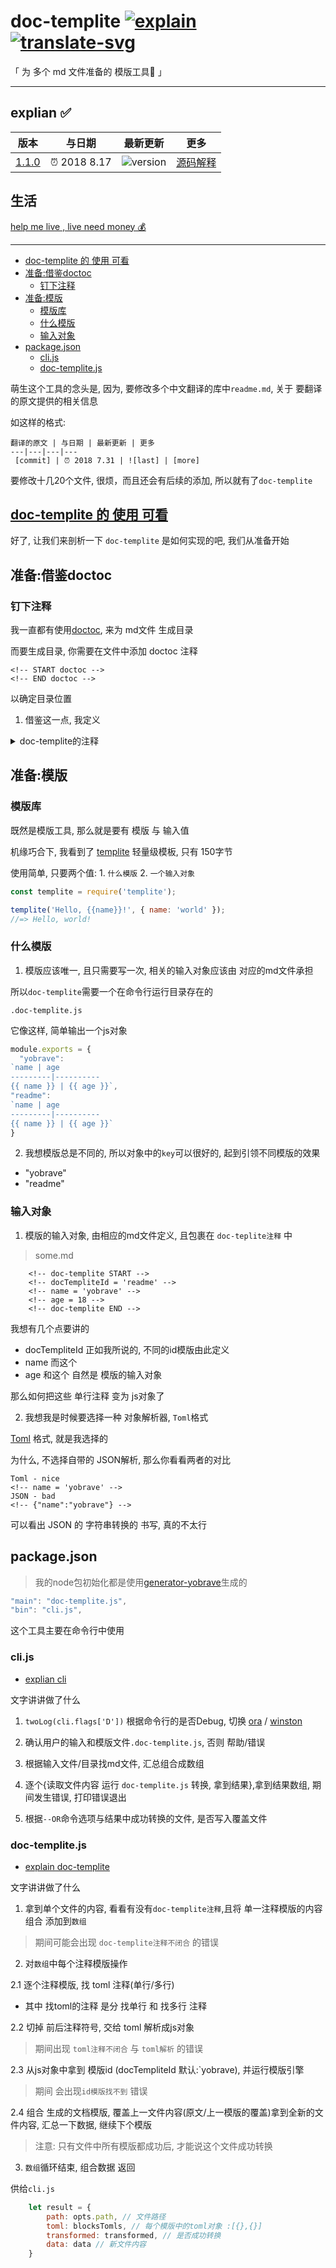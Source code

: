# doc-templite [![explain]][source] [![translate-svg]][translate-list]

[explain]: http://llever.com/explain.svg
[source]: https://github.com/chinanf-boy/Source-Explain
[translate-svg]: http://llever.com/translate.svg
[translate-list]: https://github.com/chinanf-boy/chinese-translate-list

「 为 多个 md 文件准备的 模版工具🔧 」

<!-- [中文](./readme.md) | ~~[english](./readme.en.md)~~ -->

---

## explian ✅

<!-- doc-templite START generated -->
<!-- name = 'doc-templite' -->
<!-- version = '1.1.0' -->
<!-- time = '2018 8.17' -->
版本 | 与日期 | 最新更新 | 更多
---|---|---|---
[1.1.0][commit] | ⏰ 2018 8.17 | ![version] | [源码解释][more]

[commit]: https://github.com/chinanf-boy/doc-templite/tree/v1.1.0
[version]: https://img.shields.io/npm/v/doc-templite.svg
[more]: https://github.com/chinanf-boy/Source-Explain

<!-- doc-templite END generated -->

## 生活

[help me live , live need money 💰](https://github.com/chinanf-boy/live-need-money)

---

<!-- START doctoc generated TOC please keep comment here to allow auto update -->
<!-- DON'T EDIT THIS SECTION, INSTEAD RE-RUN doctoc TO UPDATE -->


- [doc-templite 的 使用 可看](#doc-templite-%E7%9A%84-%E4%BD%BF%E7%94%A8-%E5%8F%AF%E7%9C%8B)
- [准备:借鉴doctoc](#%E5%87%86%E5%A4%87%E5%80%9F%E9%89%B4doctoc)
  - [钉下注释](#%E9%92%89%E4%B8%8B%E6%B3%A8%E9%87%8A)
- [准备:模版](#%E5%87%86%E5%A4%87%E6%A8%A1%E7%89%88)
  - [模版库](#%E6%A8%A1%E7%89%88%E5%BA%93)
  - [什么模版](#%E4%BB%80%E4%B9%88%E6%A8%A1%E7%89%88)
  - [输入对象](#%E8%BE%93%E5%85%A5%E5%AF%B9%E8%B1%A1)
- [package.json](#packagejson)
  - [cli.js](#clijs)
  - [doc-templite.js](#doc-templitejs)

<!-- END doctoc generated TOC please keep comment here to allow auto update -->

萌生这个工具的念头是, 因为, 要修改多个中文翻译的库中`readme.md`, 关于 要翻译的原文提供的相关信息

如这样的格式: 

```
翻译的原文 | 与日期 | 最新更新 | 更多
---|---|---|---
 [commit] | ⏰ 2018 7.31 | ![last] | [more]
```

要修改十几20个文件, 很烦，而且还会有后续的添加, 所以就有了`doc-templite`

## [doc-templite 的 使用 可看](https://github.com/chinanf-boy/doc-templite/blob/master/readme.zh.md#%E4%BE%8B)

好了, 让我们来剖析一下 `doc-templite` 是如何实现的吧, 我们从准备开始

## 准备:借鉴doctoc

### 钉下注释

我一直都有使用[doctoc](https://github.com/thlorenz/doctoc), 来为 md文件 生成目录

而要生成目录, 你需要在文件中添加 doctoc 注释

```
<!-- START doctoc -->
<!-- END doctoc -->
```

以确定目录位置

1. 借鉴这一点, 我定义

<details>

<summary> doc-templite的注释 </summary>

```
    <!-- doc-templite START -->
    <!-- docTempliteId = 'readme' -->

    <!-- doc-templite END -->
```

2. 自然`doctoc`是可以查找目录下的md文件, 继续借鉴这个函数

3. 每次doctoc生成目录, 就会替换成新的

说明有一个, 更换 doctoc 生成目录的函数 借鉴

</details>

## 准备:模版

### 模版库

既然是模版工具, 那么就是要有 模版 与 输入值

机缘巧合下, 我看到了 [templite](https://github.com/lukeed/templite) 轻量级模板, 只有 150字节

使用简单, 只要两个值: 1. `什么模版` 2. `一个输入对象`

``` js
const templite = require('templite');

templite('Hello, {{name}}!', { name: 'world' });
//=> Hello, world!
```

### 什么模版

1. 模版应该唯一, 且只需要写一次, 相关的输入对象应该由 对应的md文件承担

所以`doc-templite`需要一个在命令行运行目录存在的

```
.doc-templite.js
```

它像这样, 简单输出一个js对象

``` js
module.exports = {
  "yobrave":
`name | age
---------|----------
{{ name }} | {{ age }}`,
"readme":
`name | age
---------|----------
{{ name }} | {{ age }}`
}
```

2. 我想模版总是不同的, 所以对象中的`key`可以很好的, 起到引领不同模版的效果

- "yobrave"
- "readme"

### 输入对象

1. 模版的输入对象, 由相应的md文件定义, 且包裹在 `doc-teplite注释` 中

> some.md

```
    <!-- doc-templite START -->
    <!-- docTempliteId = 'readme' -->
    <!-- name = 'yobrave' -->
    <!-- age = 18 -->
    <!-- doc-templite END -->
```

我想有几个点要讲的

- docTempliteId 正如我所说的, 不同的id模版由此定义
- name 而这个
- age  和这个 自然是 模版的输入对象

那么如何把这些 单行注释 变为 js对象了

2. 我想我是时候要选择一种 对象解析器, `Toml`格式

[Toml](https://github.com/toml-lang/toml) 格式, 就是我选择的

为什么, 不选择自带的 JSON解析, 那么你看看两者的对比

```
Toml - nice
<!-- name = 'yobrave' -->
JSON - bad
<!-- {"name":"yobrave"} -->
```

可以看出 JSON 的 字符串转换的 书写, 真的不太行

## package.json

> 我的node包初始化都是使用[generator-yobrave](https://github.com/chinanf-boy/generator-yobrave)生成的

``` js
"main": "doc-templite.js",
"bin": "cli.js",
```

这个工具主要在命令行中使用

### cli.js

- [explian cli](./cli.md)

文字讲讲做了什么

1. `twoLog(cli.flags['D'])` 根据命令行的是否Debug, 切换 [ora] / [winston]

[ora]: https://github.com/sindresorhus/ora
[winston]: https://github.com/winstonjs/winston

2. 确认用户的输入和模版文件`.doc-templite.js`, 否则 帮助/错误

3. 根据输入文件/目录找md文件, 汇总组合成数组

4. 逐个{读取文件内容 运行 `doc-templite.js` 转换, 拿到结果},拿到结果数组, 期间发生错误, 打印错误退出

5. 根据`--OR`命令选项与结果中成功转换的文件, 是否写入覆盖文件

### doc-templite.js

- [explain doc-templite](./doc-templite.md)

文字讲讲做了什么

1. 拿到单个文件的内容, 看看有没有`doc-templite注释`,且将 单一注释模版的内容组合 添加到`数组`

> 期间可能会出现 `doc-templite注释不闭合` 的错误

2. 对`数组`中每个注释模版操作

2.1 逐个注释模版, 找 toml 注释(单行/多行)

- 其中 找toml的注释 是分 找单行 和 找多行 注释

2.2 切掉 前后注释符号, 交给 toml 解析成js对象

> 期间出现 `toml注释不闭合` 与 `toml解析` 的错误

2.3 从js对象中拿到 模版id (docTempliteId 默认:`yobrave), 并运行模版引擎

> 期间 会出现`id模版找不到` 错误

2.4 组合 生成的文档模版, 覆盖上一文件内容(原文/上一模版的覆盖)拿到全新的文件内容, 汇总一下数据, 继续下个模版

> 注意: 只有文件中所有模版都成功后, 才能说这个文件成功转换

3. `数组`循环结束, 组合数据 返回

供给`cli.js`

``` js
	let result = {
		path: opts.path, // 文件路径
		toml: blocksTomls, // 每个模版中的toml对象 :[{},{}]
		transformed: transformed, // 是否成功转换
		data: data // 新文件内容
	}
```